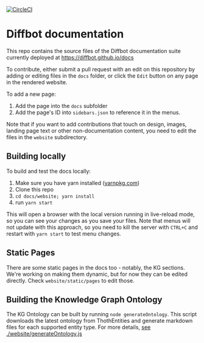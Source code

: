 [![CircleCI](https://circleci.com/gh/diffbot/docs.svg?style=svg)](https://circleci.com/gh/diffbot/docs)

# Diffbot documentation

This repo contains the source files of the Diffbot documentation suite currently deployed at https://diffbot.github.io/docs

To contribute, either submit a pull request with an edit on this repository by adding or editing files in the `docs` folder, or click the `Edit` button on any page in the rendered website.

To add a new page:

1. Add the page into the `docs` subfolder
2. Add the page's ID into `sidebars.json` to reference it in the menus.

Note that if you want to add contributions that touch on design, images, landing page text or other non-documentation content, you need to edit the files in the `website` subdirectory.

## Building locally

To build and test the docs locally:

1. Make sure you have yarn installed ([yarnpkg.com](https://yarnpkg.com))
2. Clone this repo
3. `cd docs/website; yarn install`
4. run `yarn start`

This will open a browser with the local version running in live-reload mode, so you can see your changes as you save your files. Note that menus will not update with this approach, so you need to kill the server with `CTRL+C` and restart with `yarn start` to test menu changes.

## Static Pages

There are some static pages in the docs too - notably, the KG sections. We're working on making them dynamic, but for now they can be edited directly. Check `website/static/pages` to edit those.

## Building the Knowledge Graph Ontology

The KG Ontology can be built by running `node generateOntology`. This script downloads the latest ontology from ThothEntities and generate markdown files for each supported entity type. For more details, [see ./website/generateOntology.js](./website/generateOntology.js)